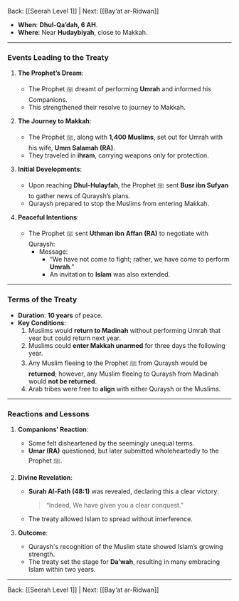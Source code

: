 Back: [[Seerah Level 1]] | Next: [[Bay‘at ar-Ridwan]]

- **When**: **Dhul-Qa’dah, 6 AH**.  
- **Where**: Near **Hudaybiyah**, close to Makkah.  

---

### **Events Leading to the Treaty**  
1. **The Prophet’s Dream**:  
   - The Prophet ﷺ dreamt of performing **Umrah** and informed his Companions.  
   - This strengthened their resolve to journey to Makkah.  

2. **The Journey to Makkah**:  
   - The Prophet ﷺ, along with **1,400 Muslims**, set out for Umrah with his wife, **Umm Salamah (RA)**.  
   - They traveled in **ihram**, carrying weapons only for protection.  

3. **Initial Developments**:  
   - Upon reaching **Dhul-Hulayfah**, the Prophet ﷺ sent **Busr ibn Sufyan** to gather news of Quraysh’s plans.  
   - Quraysh prepared to stop the Muslims from entering Makkah.  

4. **Peaceful Intentions**:  
   - The Prophet ﷺ sent **Uthman ibn Affan (RA)** to negotiate with Quraysh:  
     - Message:  
       - “We have not come to fight; rather, we have come to perform **Umrah**.”  
       - An invitation to **Islam** was also extended.  

---

### **Terms of the Treaty**  
- **Duration**: **10 years** of peace.  
- **Key Conditions**:  
  1. Muslims would **return to Madinah** without performing Umrah that year but could return next year.  
  2. Muslims could **enter Makkah unarmed** for three days the following year.  
  3. Any Muslim fleeing to the Prophet ﷺ from Quraysh would be **returned**; however, any Muslim fleeing to Quraysh from Madinah would **not be returned**.  
  4. Arab tribes were free to **align** with either Quraysh or the Muslims.  

---

### **Reactions and Lessons**  
1. **Companions’ Reaction**:  
   - Some felt disheartened by the seemingly unequal terms.  
   - **Umar (RA)** questioned, but later submitted wholeheartedly to the Prophet ﷺ.  

2. **Divine Revelation**:  
   - **Surah Al-Fath (48:1)** was revealed, declaring this a clear victory:  
     > “Indeed, We have given you a clear conquest.”  
   - The treaty allowed Islam to spread without interference.  

3. **Outcome**:  
   - Quraysh's recognition of the Muslim state showed Islam’s growing strength.  
   - The treaty set the stage for **Da’wah**, resulting in many embracing Islam within two years.  

---
Back: [[Seerah Level 1]] | Next: [[Bay‘at ar-Ridwan]]